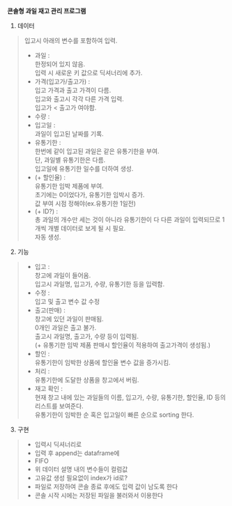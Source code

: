 **콘솔형 과일 재고 관리 프로그램**

1. 데이터
> 입고시 아래의 변수를 포함하여 입력.
> - 과일 :  
> 한정되어 있지 않음.  
> 입력 시 새로운 키 값으로 딕셔너리에 추가.
> - 가격(입고가/출고가) :  
> 입고 가격과 출고 가격이 다름.  
> 입고와 출고시 각각 다른 가격 입력.  
> 입고가 < 출고가 여야함.
> - 수량 : 
> - 입고일 :  
> 과일이 입고된 날짜를 기록.
> - 유통기한 :  
> 한번에 같이 입고된 과일은 같은 유통기한을 부여.  
> 단, 과일별 유통기한은 다름.  
> 입고일에 유통기한 일수를 더하여 생성.
> - (+ 할인율) :  
> 유통기한 임박 제품에 부여.  
> 초기에는 0이었다가, 유통기한 임박시 증가.  
> 값 부여 시점 정해야(ex.유통기한 1일전)
> - (+ ID?) :  
> 총 과일의 개수만 세는 것이 아니라 유통기한이 다 다른 과일이 입력되므로 1개씩 개별 데이터로 보게 될 시 필요.  
> 자동 생성.

2. 기능
> - 입고 :  
> 창고에 과일이 들어옴.  
> 입고시 과일명, 입고가, 수량, 유통기한 등을 입력함.
> - 수정 :  
> 입고 및 출고 변수 값 수정
> - 출고(판매) :  
> 창고에 있던 과일이 판매됨.  
> 0개인 과일은 출고 불가.  
> 출고시 과일명, 출고가, 수량 등이 입력됨.  
> (+ 유통기한 임박 제품 판매시 할인율이 적용하여 출고가격이 생성됨.)
> - 할인 :  
> 유통기한이 임박한 상품에 할인율 변수 값을 증가시킴.
> - 처리 :  
> 유통기한에 도달한 상품을 창고에서 버림.
> - 재고 확인 :  
> 현재 창고 내에 있는 과일들의 이름, 입고가, 수량, 유통기한, 할인율, ID 등의 리스트를 보여준다.  
> 유통기한이 임박한 순 혹은 입고일이 빠른 순으로 sorting 한다.


3. 구현
> - 입력시 딕셔너리로
> - 입력 후 append는 dataframe에
> - FIFO
> - 위 데이터 설명 내의 변수들이 컬럼값
> - 고유값 생성 필요없이 index가 id로?
> - 파일로 저장하여 콘솔 종료 후에도 입력 값이 남도록 한다
> - 콘솔 시작 시에는 저장된 파일을 불러와서 이용한다
